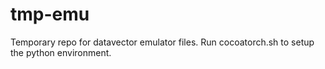 # tmp-emu

Temporary repo for datavector emulator files. Run cocoatorch.sh to setup the python environment.
